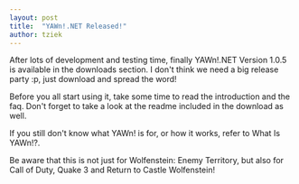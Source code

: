 ```yaml
---
layout: post
title:  "YAWn!.NET Released!"
author: tziek
---
```


After lots of development and testing time, finally YAWn!.NET Version 1.0.5 is available in the downloads section. 
I don't think we need a big release party :p, just download and spread the word! 

Before you all start using it, take some time to read the introduction and the faq. Don't forget to take a look at the readme included in the download as well. 

If you still don't know what YAWn! is for, or how it works, refer to What Is YAWn!?. 

Be aware that this is not just for Wolfenstein: Enemy Territory, but also for Call of Duty, Quake 3 and Return to Castle Wolfenstein! 